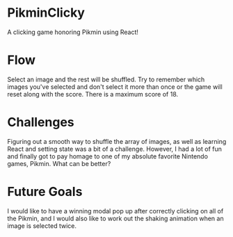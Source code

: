 # PikminClicky
A clicking game honoring Pikmin using React!

# Flow
Select an image and the rest will be shuffled. Try to remember which images you've selected and don't select it more than once or the game will reset along with the score. There is a maximum score of 18.

# Challenges
Figuring out a smooth way to shuffle the array of images, as well as learning React and setting state was a bit of a challenge. However, I had a lot of fun and finally got to pay homage to one of my absolute favorite Nintendo games, Pikmin. What can be better?

# Future Goals
I would like to have a winning modal pop up after correctly clicking on all of the Pikmin, and I would also like to work out the shaking animation when an image is selected twice.
